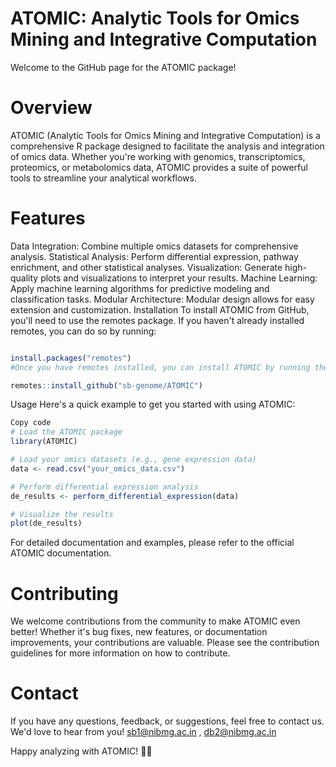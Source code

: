 # ATOMIC: Analytic Tools for Omics Mining and Integrative Computation
Welcome to the GitHub page for the ATOMIC package!

# Overview
ATOMIC (Analytic Tools for Omics Mining and Integrative Computation) is a comprehensive R package designed to facilitate the analysis and integration of omics data. Whether you're working with genomics, transcriptomics, proteomics, or metabolomics data, ATOMIC provides a suite of powerful tools to streamline your analytical workflows.

# Features
Data Integration: Combine multiple omics datasets for comprehensive analysis.
Statistical Analysis: Perform differential expression, pathway enrichment, and other statistical analyses.
Visualization: Generate high-quality plots and visualizations to interpret your results.
Machine Learning: Apply machine learning algorithms for predictive modeling and classification tasks.
Modular Architecture: Modular design allows for easy extension and customization.
Installation
To install ATOMIC from GitHub, you'll need to use the remotes package. If you haven't already installed remotes, you can do so by running:

```R

install.packages("remotes")
#Once you have remotes installed, you can install ATOMIC by running the following command:

remotes::install_github("sb-genome/ATOMIC")
```
Usage
Here's a quick example to get you started with using ATOMIC:

```R
Copy code
# Load the ATOMIC package
library(ATOMIC)

# Load your omics datasets (e.g., gene expression data)
data <- read.csv("your_omics_data.csv")

# Perform differential expression analysis
de_results <- perform_differential_expression(data)

# Visualize the results
plot(de_results)
```
For detailed documentation and examples, please refer to the official ATOMIC documentation.

# Contributing
We welcome contributions from the community to make ATOMIC even better! Whether it's bug fixes, new features, or documentation improvements, your contributions are valuable. Please see the contribution guidelines for more information on how to contribute.

# Contact
If you have any questions, feedback, or suggestions, feel free to contact us. We'd love to hear from you!
sb1@nibmg.ac.in , db2@nibmg.ac.in

Happy analyzing with ATOMIC! 🧬🔬
